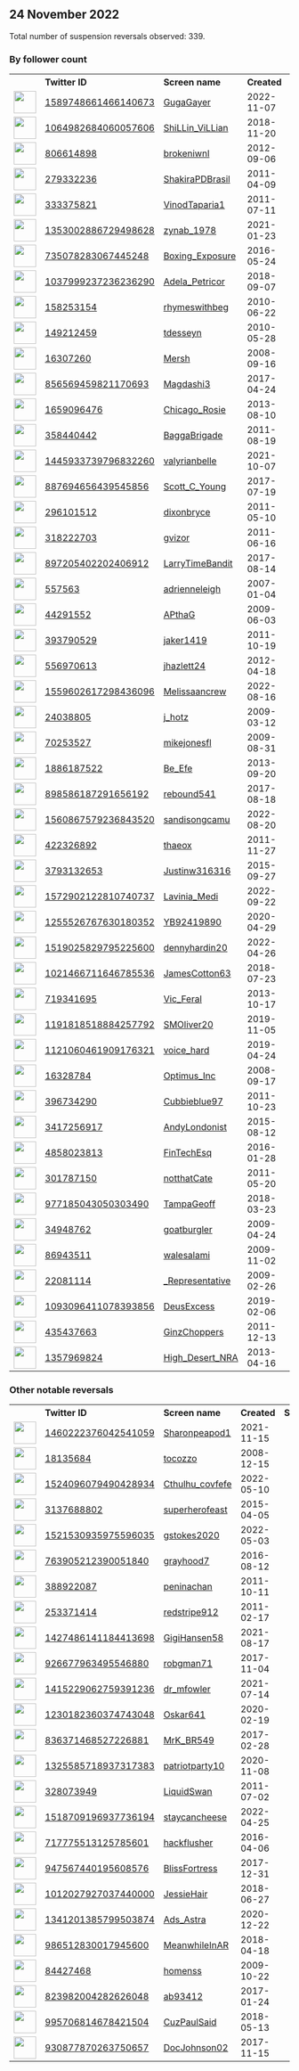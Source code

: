
## 24 November 2022
Total number of suspension reversals observed: 339.

### By follower count
<table><tr><th></th><th align="left">Twitter ID</th><th align="left">Screen name</th>
<th align="left">Created</th><th align="left">Status</th><th align="left">Suspended</th><th align="left">Followers</th>
<tr><td><a href="https://pbs.twimg.com/profile_images/1590923838526717952/2v3WWk5X_normal.jpg"><img src="https://pbs.twimg.com/profile_images/1590923838526717952/2v3WWk5X_normal.jpg" width="40px" height="40px" align="center"/></a></td><td><a href="https://twitter.com/intent/user?user_id=1589748661466140673">1589748661466140673</a></td><td><a href="https://twitter.com/GugaGayer">GugaGayer</a></td><td>2022-11-07</td><td align="center"></td><td>2022-11-23</td><td>247878</td></tr>
<tr><td><a href="https://pbs.twimg.com/profile_images/1640392358314360841/_WR-Oh2B_normal.jpg"><img src="https://pbs.twimg.com/profile_images/1640392358314360841/_WR-Oh2B_normal.jpg" width="40px" height="40px" align="center"/></a></td><td><a href="https://twitter.com/intent/user?user_id=1064982684060057606">1064982684060057606</a></td><td><a href="https://twitter.com/ShiLLin_ViLLian">ShiLLin_ViLLian</a></td><td>2018-11-20</td><td align="center"></td><td>2022-11-18</td><td>115281</td></tr>
<tr><td><a href="https://pbs.twimg.com/profile_images/1666068297073164289/PHaxXftz_normal.jpg"><img src="https://pbs.twimg.com/profile_images/1666068297073164289/PHaxXftz_normal.jpg" width="40px" height="40px" align="center"/></a></td><td><a href="https://twitter.com/intent/user?user_id=806614898">806614898</a></td><td><a href="https://twitter.com/brokeniwnl">brokeniwnl</a></td><td>2012-09-06</td><td align="center"></td><td>2022-11-15</td><td>74856</td></tr>
<tr><td><a href="https://pbs.twimg.com/profile_images/1595792380074000386/lTA13jMw_normal.jpg"><img src="https://pbs.twimg.com/profile_images/1595792380074000386/lTA13jMw_normal.jpg" width="40px" height="40px" align="center"/></a></td><td><a href="https://twitter.com/intent/user?user_id=279332236">279332236</a></td><td><a href="https://twitter.com/ShakiraPDBrasil">ShakiraPDBrasil</a></td><td>2011-04-09</td><td align="center"></td><td></td><td>58136</td></tr>
<tr><td><a href="https://pbs.twimg.com/profile_images/1474969026195427329/x9G2DuUi_normal.jpg"><img src="https://pbs.twimg.com/profile_images/1474969026195427329/x9G2DuUi_normal.jpg" width="40px" height="40px" align="center"/></a></td><td><a href="https://twitter.com/intent/user?user_id=333375821">333375821</a></td><td><a href="https://twitter.com/VinodTaparia1">VinodTaparia1</a></td><td>2011-07-11</td><td align="center"></td><td>2022-06-12</td><td>38543</td></tr>
<tr><td><a href="https://pbs.twimg.com/profile_images/1600843560252837890/6f5-Gi78_normal.jpg"><img src="https://pbs.twimg.com/profile_images/1600843560252837890/6f5-Gi78_normal.jpg" width="40px" height="40px" align="center"/></a></td><td><a href="https://twitter.com/intent/user?user_id=1353002886729498628">1353002886729498628</a></td><td><a href="https://twitter.com/zynab_1978">zynab_1978</a></td><td>2021-01-23</td><td align="center"></td><td>2022-11-20</td><td>24192</td></tr>
<tr><td><a href="https://pbs.twimg.com/profile_images/1287007324696203265/6RckoCzn_normal.jpg"><img src="https://pbs.twimg.com/profile_images/1287007324696203265/6RckoCzn_normal.jpg" width="40px" height="40px" align="center"/></a></td><td><a href="https://twitter.com/intent/user?user_id=735078283067445248">735078283067445248</a></td><td><a href="https://twitter.com/Boxing_Exposure">Boxing_Exposure</a></td><td>2016-05-24</td><td align="center"></td><td></td><td>20066</td></tr>
<tr><td><a href="https://pbs.twimg.com/profile_images/1138453436851208196/N7WSrx0z_normal.png"><img src="https://pbs.twimg.com/profile_images/1138453436851208196/N7WSrx0z_normal.png" width="40px" height="40px" align="center"/></a></td><td><a href="https://twitter.com/intent/user?user_id=1037999237236236290">1037999237236236290</a></td><td><a href="https://twitter.com/Adela_Petricor">Adela_Petricor</a></td><td>2018-09-07</td><td align="center"></td><td>2022-11-08</td><td>17451</td></tr>
<tr><td><a href="https://pbs.twimg.com/profile_images/1178486895246024704/vELkCqbw_normal.jpg"><img src="https://pbs.twimg.com/profile_images/1178486895246024704/vELkCqbw_normal.jpg" width="40px" height="40px" align="center"/></a></td><td><a href="https://twitter.com/intent/user?user_id=158253154">158253154</a></td><td><a href="https://twitter.com/rhymeswithbeg">rhymeswithbeg</a></td><td>2010-06-22</td><td align="center"></td><td></td><td>14651</td></tr>
<tr><td><a href="https://pbs.twimg.com/profile_images/1621250145844187138/yDB-QhY__normal.jpg"><img src="https://pbs.twimg.com/profile_images/1621250145844187138/yDB-QhY__normal.jpg" width="40px" height="40px" align="center"/></a></td><td><a href="https://twitter.com/intent/user?user_id=149212459">149212459</a></td><td><a href="https://twitter.com/tdesseyn">tdesseyn</a></td><td>2010-05-28</td><td align="center"></td><td>2022-11-23</td><td>12092</td></tr>
<tr><td><a href="https://pbs.twimg.com/profile_images/1645345873872797696/qnGGSbOR_normal.jpg"><img src="https://pbs.twimg.com/profile_images/1645345873872797696/qnGGSbOR_normal.jpg" width="40px" height="40px" align="center"/></a></td><td><a href="https://twitter.com/intent/user?user_id=16307260">16307260</a></td><td><a href="https://twitter.com/Mersh">Mersh</a></td><td>2008-09-16</td><td align="center"></td><td></td><td>12054</td></tr>
<tr><td><a href="https://pbs.twimg.com/profile_images/1509512066826133506/7lue6y3P_normal.jpg"><img src="https://pbs.twimg.com/profile_images/1509512066826133506/7lue6y3P_normal.jpg" width="40px" height="40px" align="center"/></a></td><td><a href="https://twitter.com/intent/user?user_id=856569459821170693">856569459821170693</a></td><td><a href="https://twitter.com/Magdashi3">Magdashi3</a></td><td>2017-04-24</td><td align="center"></td><td>2022-10-26</td><td>11589</td></tr>
<tr><td><a href="https://pbs.twimg.com/profile_images/1401528849100333059/qAs6z9nu_normal.png"><img src="https://pbs.twimg.com/profile_images/1401528849100333059/qAs6z9nu_normal.png" width="40px" height="40px" align="center"/></a></td><td><a href="https://twitter.com/intent/user?user_id=1659096476">1659096476</a></td><td><a href="https://twitter.com/Chicago_Rosie">Chicago_Rosie</a></td><td>2013-08-10</td><td align="center"></td><td>2022-10-26</td><td>8129</td></tr>
<tr><td><a href="https://pbs.twimg.com/profile_images/1133477259006947328/pYIssu2Y_normal.jpg"><img src="https://pbs.twimg.com/profile_images/1133477259006947328/pYIssu2Y_normal.jpg" width="40px" height="40px" align="center"/></a></td><td><a href="https://twitter.com/intent/user?user_id=358440442">358440442</a></td><td><a href="https://twitter.com/BaggaBrigade">BaggaBrigade</a></td><td>2011-08-19</td><td align="center"></td><td></td><td>6351</td></tr>
<tr><td><a href="https://pbs.twimg.com/profile_images/1599868756813127682/3CMMZAsA_normal.jpg"><img src="https://pbs.twimg.com/profile_images/1599868756813127682/3CMMZAsA_normal.jpg" width="40px" height="40px" align="center"/></a></td><td><a href="https://twitter.com/intent/user?user_id=1445933739796832260">1445933739796832260</a></td><td><a href="https://twitter.com/valyrianbelle">valyrianbelle</a></td><td>2021-10-07</td><td align="center">🔒👋</td><td>2022-11-11</td><td>5329</td></tr>
<tr><td><a href="https://pbs.twimg.com/profile_images/1651991531228737542/vFOekbb2_normal.jpg"><img src="https://pbs.twimg.com/profile_images/1651991531228737542/vFOekbb2_normal.jpg" width="40px" height="40px" align="center"/></a></td><td><a href="https://twitter.com/intent/user?user_id=887694656439545856">887694656439545856</a></td><td><a href="https://twitter.com/Scott_C_Young">Scott_C_Young</a></td><td>2017-07-19</td><td align="center"></td><td>2022-10-29</td><td>5299</td></tr>
<tr><td><a href="https://pbs.twimg.com/profile_images/1112199859073961985/fx0fEzue_normal.jpg"><img src="https://pbs.twimg.com/profile_images/1112199859073961985/fx0fEzue_normal.jpg" width="40px" height="40px" align="center"/></a></td><td><a href="https://twitter.com/intent/user?user_id=296101512">296101512</a></td><td><a href="https://twitter.com/dixonbryce">dixonbryce</a></td><td>2011-05-10</td><td align="center"></td><td></td><td>4451</td></tr>
<tr><td><a href="https://pbs.twimg.com/profile_images/1660262438585942017/uXg0jfMR_normal.jpg"><img src="https://pbs.twimg.com/profile_images/1660262438585942017/uXg0jfMR_normal.jpg" width="40px" height="40px" align="center"/></a></td><td><a href="https://twitter.com/intent/user?user_id=318222703">318222703</a></td><td><a href="https://twitter.com/gvizor">gvizor</a></td><td>2011-06-16</td><td align="center"></td><td>2022-11-08</td><td>4160</td></tr>
<tr><td><a href="https://pbs.twimg.com/profile_images/957384478204334082/B3yCdRsl_normal.jpg"><img src="https://pbs.twimg.com/profile_images/957384478204334082/B3yCdRsl_normal.jpg" width="40px" height="40px" align="center"/></a></td><td><a href="https://twitter.com/intent/user?user_id=897205402202406912">897205402202406912</a></td><td><a href="https://twitter.com/LarryTimeBandit">LarryTimeBandit</a></td><td>2017-08-14</td><td align="center"></td><td></td><td>3926</td></tr>
<tr><td><a href="https://pbs.twimg.com/profile_images/565742287301263360/_A5L5vOS_normal.jpeg"><img src="https://pbs.twimg.com/profile_images/565742287301263360/_A5L5vOS_normal.jpeg" width="40px" height="40px" align="center"/></a></td><td><a href="https://twitter.com/intent/user?user_id=557563">557563</a></td><td><a href="https://twitter.com/adrienneleigh">adrienneleigh</a></td><td>2007-01-04</td><td align="center"></td><td></td><td>3159</td></tr>
<tr><td><a href="https://pbs.twimg.com/profile_images/1656169373860769792/-oT2W6Fa_normal.jpg"><img src="https://pbs.twimg.com/profile_images/1656169373860769792/-oT2W6Fa_normal.jpg" width="40px" height="40px" align="center"/></a></td><td><a href="https://twitter.com/intent/user?user_id=44291552">44291552</a></td><td><a href="https://twitter.com/APthaG">APthaG</a></td><td>2009-06-03</td><td align="center"></td><td></td><td>2892</td></tr>
<tr><td><a href="https://pbs.twimg.com/profile_images/743871238720761856/U2qxGydn_normal.jpg"><img src="https://pbs.twimg.com/profile_images/743871238720761856/U2qxGydn_normal.jpg" width="40px" height="40px" align="center"/></a></td><td><a href="https://twitter.com/intent/user?user_id=393790529">393790529</a></td><td><a href="https://twitter.com/jaker1419">jaker1419</a></td><td>2011-10-19</td><td align="center"></td><td></td><td>2673</td></tr>
<tr><td><a href="https://pbs.twimg.com/profile_images/1141319439289331712/FFl6ceWn_normal.jpg"><img src="https://pbs.twimg.com/profile_images/1141319439289331712/FFl6ceWn_normal.jpg" width="40px" height="40px" align="center"/></a></td><td><a href="https://twitter.com/intent/user?user_id=556970613">556970613</a></td><td><a href="https://twitter.com/jhazlett24">jhazlett24</a></td><td>2012-04-18</td><td align="center"></td><td></td><td>2656</td></tr>
<tr><td><a href="https://pbs.twimg.com/profile_images/1559603067359842305/bV8D_4Eu_normal.jpg"><img src="https://pbs.twimg.com/profile_images/1559603067359842305/bV8D_4Eu_normal.jpg" width="40px" height="40px" align="center"/></a></td><td><a href="https://twitter.com/intent/user?user_id=1559602617298436096">1559602617298436096</a></td><td><a href="https://twitter.com/Melissaancrew">Melissaancrew</a></td><td>2022-08-16</td><td align="center"></td><td>2022-10-20</td><td>2616</td></tr>
<tr><td><a href="https://pbs.twimg.com/profile_images/866893957732724736/wPYUEDqY_normal.jpg"><img src="https://pbs.twimg.com/profile_images/866893957732724736/wPYUEDqY_normal.jpg" width="40px" height="40px" align="center"/></a></td><td><a href="https://twitter.com/intent/user?user_id=24038805">24038805</a></td><td><a href="https://twitter.com/j_hotz">j_hotz</a></td><td>2009-03-12</td><td align="center">🔒</td><td></td><td>2505</td></tr>
<tr><td><a href="https://pbs.twimg.com/profile_images/1621733559168909312/AZZ09hLF_normal.jpg"><img src="https://pbs.twimg.com/profile_images/1621733559168909312/AZZ09hLF_normal.jpg" width="40px" height="40px" align="center"/></a></td><td><a href="https://twitter.com/intent/user?user_id=70253527">70253527</a></td><td><a href="https://twitter.com/mikejonesfl">mikejonesfl</a></td><td>2009-08-31</td><td align="center"></td><td></td><td>2467</td></tr>
<tr><td><a href="https://pbs.twimg.com/profile_images/378800000537339880/29881d70630d0a98b06e6071f026ea05_normal.jpeg"><img src="https://pbs.twimg.com/profile_images/378800000537339880/29881d70630d0a98b06e6071f026ea05_normal.jpeg" width="40px" height="40px" align="center"/></a></td><td><a href="https://twitter.com/intent/user?user_id=1886187522">1886187522</a></td><td><a href="https://twitter.com/Be_Efe">Be_Efe</a></td><td>2013-09-20</td><td align="center"></td><td>2022-10-29</td><td>2453</td></tr>
<tr><td><a href="https://abs.twimg.com/sticky/default_profile_images/default_profile_normal.png"><img src="https://abs.twimg.com/sticky/default_profile_images/default_profile_normal.png" width="40px" height="40px" align="center"/></a></td><td><a href="https://twitter.com/intent/user?user_id=898586187291656192">898586187291656192</a></td><td><a href="https://twitter.com/rebound541">rebound541</a></td><td>2017-08-18</td><td align="center"></td><td>2022-07-03</td><td>2418</td></tr>
<tr><td><a href="https://pbs.twimg.com/profile_images/1657289238205931521/X4zqarHw_normal.jpg"><img src="https://pbs.twimg.com/profile_images/1657289238205931521/X4zqarHw_normal.jpg" width="40px" height="40px" align="center"/></a></td><td><a href="https://twitter.com/intent/user?user_id=1560867579236843520">1560867579236843520</a></td><td><a href="https://twitter.com/sandisongcamu">sandisongcamu</a></td><td>2022-08-20</td><td align="center"></td><td>2022-11-16</td><td>2372</td></tr>
<tr><td><a href="https://pbs.twimg.com/profile_images/1666187773353549825/fH_QuRyU_normal.png"><img src="https://pbs.twimg.com/profile_images/1666187773353549825/fH_QuRyU_normal.png" width="40px" height="40px" align="center"/></a></td><td><a href="https://twitter.com/intent/user?user_id=422326892">422326892</a></td><td><a href="https://twitter.com/thaeox">thaeox</a></td><td>2011-11-27</td><td align="center"></td><td></td><td>2238</td></tr>
<tr><td><a href="https://pbs.twimg.com/profile_images/1216912625889632257/eCujw8od_normal.jpg"><img src="https://pbs.twimg.com/profile_images/1216912625889632257/eCujw8od_normal.jpg" width="40px" height="40px" align="center"/></a></td><td><a href="https://twitter.com/intent/user?user_id=3793132653">3793132653</a></td><td><a href="https://twitter.com/Justinw316316">Justinw316316</a></td><td>2015-09-27</td><td align="center"></td><td></td><td>2133</td></tr>
<tr><td><a href="https://pbs.twimg.com/profile_images/1572910294048833540/U_PKn7Ne_normal.jpg"><img src="https://pbs.twimg.com/profile_images/1572910294048833540/U_PKn7Ne_normal.jpg" width="40px" height="40px" align="center"/></a></td><td><a href="https://twitter.com/intent/user?user_id=1572902122810740737">1572902122810740737</a></td><td><a href="https://twitter.com/Lavinia_Medi">Lavinia_Medi</a></td><td>2022-09-22</td><td align="center"></td><td>2022-11-19</td><td>2085</td></tr>
<tr><td><a href="https://pbs.twimg.com/profile_images/1257160494600904706/4LNAND57_normal.jpg"><img src="https://pbs.twimg.com/profile_images/1257160494600904706/4LNAND57_normal.jpg" width="40px" height="40px" align="center"/></a></td><td><a href="https://twitter.com/intent/user?user_id=1255526767630180352">1255526767630180352</a></td><td><a href="https://twitter.com/YB92419890">YB92419890</a></td><td>2020-04-29</td><td align="center">🚫</td><td>2022-10-29</td><td>2002</td></tr>
<tr><td><a href="https://pbs.twimg.com/profile_images/1596359372241772544/H7PLS7KJ_normal.jpg"><img src="https://pbs.twimg.com/profile_images/1596359372241772544/H7PLS7KJ_normal.jpg" width="40px" height="40px" align="center"/></a></td><td><a href="https://twitter.com/intent/user?user_id=1519025829795225600">1519025829795225600</a></td><td><a href="https://twitter.com/dennyhardin20">dennyhardin20</a></td><td>2022-04-26</td><td align="center"></td><td>2022-10-20</td><td>1950</td></tr>
<tr><td><a href="https://pbs.twimg.com/profile_images/1352428593616461824/BUYPqwKw_normal.jpg"><img src="https://pbs.twimg.com/profile_images/1352428593616461824/BUYPqwKw_normal.jpg" width="40px" height="40px" align="center"/></a></td><td><a href="https://twitter.com/intent/user?user_id=1021466711646785536">1021466711646785536</a></td><td><a href="https://twitter.com/JamesCotton63">JamesCotton63</a></td><td>2018-07-23</td><td align="center"></td><td>2022-10-29</td><td>1904</td></tr>
<tr><td><a href="https://pbs.twimg.com/profile_images/1356262060007550977/a3px4l9k_normal.jpg"><img src="https://pbs.twimg.com/profile_images/1356262060007550977/a3px4l9k_normal.jpg" width="40px" height="40px" align="center"/></a></td><td><a href="https://twitter.com/intent/user?user_id=719341695">719341695</a></td><td><a href="https://twitter.com/Vic_Feral">Vic_Feral</a></td><td>2013-10-17</td><td align="center"></td><td></td><td>1877</td></tr>
<tr><td><a href="https://pbs.twimg.com/profile_images/1255595222718910465/QNadr_Yv_normal.jpg"><img src="https://pbs.twimg.com/profile_images/1255595222718910465/QNadr_Yv_normal.jpg" width="40px" height="40px" align="center"/></a></td><td><a href="https://twitter.com/intent/user?user_id=1191818518884257792">1191818518884257792</a></td><td><a href="https://twitter.com/SMOliver20">SMOliver20</a></td><td>2019-11-05</td><td align="center"></td><td>2022-10-29</td><td>1842</td></tr>
<tr><td><a href="https://pbs.twimg.com/profile_images/1651655338448281600/Nb-QzgTF_normal.jpg"><img src="https://pbs.twimg.com/profile_images/1651655338448281600/Nb-QzgTF_normal.jpg" width="40px" height="40px" align="center"/></a></td><td><a href="https://twitter.com/intent/user?user_id=1121060461909176321">1121060461909176321</a></td><td><a href="https://twitter.com/voice_hard">voice_hard</a></td><td>2019-04-24</td><td align="center"></td><td>2022-10-29</td><td>1805</td></tr>
<tr><td><a href="https://pbs.twimg.com/profile_images/1598141060370374658/Uu2tmBwZ_normal.jpg"><img src="https://pbs.twimg.com/profile_images/1598141060370374658/Uu2tmBwZ_normal.jpg" width="40px" height="40px" align="center"/></a></td><td><a href="https://twitter.com/intent/user?user_id=16328784">16328784</a></td><td><a href="https://twitter.com/Optimus_Inc">Optimus_Inc</a></td><td>2008-09-17</td><td align="center"></td><td></td><td>1683</td></tr>
<tr><td><a href="https://pbs.twimg.com/profile_images/1171188675578945536/H9hWInNc_normal.jpg"><img src="https://pbs.twimg.com/profile_images/1171188675578945536/H9hWInNc_normal.jpg" width="40px" height="40px" align="center"/></a></td><td><a href="https://twitter.com/intent/user?user_id=396734290">396734290</a></td><td><a href="https://twitter.com/Cubbieblue97">Cubbieblue97</a></td><td>2011-10-23</td><td align="center"></td><td></td><td>1585</td></tr>
<tr><td><a href="https://pbs.twimg.com/profile_images/1237710121041567747/cR_FkYTM_normal.jpg"><img src="https://pbs.twimg.com/profile_images/1237710121041567747/cR_FkYTM_normal.jpg" width="40px" height="40px" align="center"/></a></td><td><a href="https://twitter.com/intent/user?user_id=3417256917">3417256917</a></td><td><a href="https://twitter.com/AndyLondonist">AndyLondonist</a></td><td>2015-08-12</td><td align="center"></td><td></td><td>1550</td></tr>
<tr><td><a href="https://pbs.twimg.com/profile_images/1613155398973890560/6C5jp-Ge_normal.jpg"><img src="https://pbs.twimg.com/profile_images/1613155398973890560/6C5jp-Ge_normal.jpg" width="40px" height="40px" align="center"/></a></td><td><a href="https://twitter.com/intent/user?user_id=4858023813">4858023813</a></td><td><a href="https://twitter.com/FinTechEsq">FinTechEsq</a></td><td>2016-01-28</td><td align="center"></td><td></td><td>1478</td></tr>
<tr><td><a href="https://pbs.twimg.com/profile_images/1251318206465073153/scJp-Hql_normal.jpg"><img src="https://pbs.twimg.com/profile_images/1251318206465073153/scJp-Hql_normal.jpg" width="40px" height="40px" align="center"/></a></td><td><a href="https://twitter.com/intent/user?user_id=301787150">301787150</a></td><td><a href="https://twitter.com/notthatCate">notthatCate</a></td><td>2011-05-20</td><td align="center"></td><td></td><td>1393</td></tr>
<tr><td><a href="https://pbs.twimg.com/profile_images/977233565770551296/yoWtxnHR_normal.jpg"><img src="https://pbs.twimg.com/profile_images/977233565770551296/yoWtxnHR_normal.jpg" width="40px" height="40px" align="center"/></a></td><td><a href="https://twitter.com/intent/user?user_id=977185043050303490">977185043050303490</a></td><td><a href="https://twitter.com/TampaGeoff">TampaGeoff</a></td><td>2018-03-23</td><td align="center"></td><td></td><td>1365</td></tr>
<tr><td><a href="https://pbs.twimg.com/profile_images/1646653325662646272/OF6Igwgh_normal.jpg"><img src="https://pbs.twimg.com/profile_images/1646653325662646272/OF6Igwgh_normal.jpg" width="40px" height="40px" align="center"/></a></td><td><a href="https://twitter.com/intent/user?user_id=34948762">34948762</a></td><td><a href="https://twitter.com/goatburgler">goatburgler</a></td><td>2009-04-24</td><td align="center">👋</td><td></td><td>1350</td></tr>
<tr><td><a href="https://pbs.twimg.com/profile_images/1324054234791354370/p6QGK5cg_normal.jpg"><img src="https://pbs.twimg.com/profile_images/1324054234791354370/p6QGK5cg_normal.jpg" width="40px" height="40px" align="center"/></a></td><td><a href="https://twitter.com/intent/user?user_id=86943511">86943511</a></td><td><a href="https://twitter.com/walesalami">walesalami</a></td><td>2009-11-02</td><td align="center"></td><td>2022-07-24</td><td>1343</td></tr>
<tr><td><a href="https://pbs.twimg.com/profile_images/1599538159875813376/RNoAlGAG_normal.jpg"><img src="https://pbs.twimg.com/profile_images/1599538159875813376/RNoAlGAG_normal.jpg" width="40px" height="40px" align="center"/></a></td><td><a href="https://twitter.com/intent/user?user_id=22081114">22081114</a></td><td><a href="https://twitter.com/_Representative">_Representative</a></td><td>2009-02-26</td><td align="center"></td><td></td><td>1291</td></tr>
<tr><td><a href="https://pbs.twimg.com/profile_images/1577303984163139593/GsOkfX1L_normal.jpg"><img src="https://pbs.twimg.com/profile_images/1577303984163139593/GsOkfX1L_normal.jpg" width="40px" height="40px" align="center"/></a></td><td><a href="https://twitter.com/intent/user?user_id=1093096411078393856">1093096411078393856</a></td><td><a href="https://twitter.com/DeusExcess">DeusExcess</a></td><td>2019-02-06</td><td align="center">🚫</td><td>2022-10-26</td><td>1253</td></tr>
<tr><td><a href="https://pbs.twimg.com/profile_images/697294394160865281/73IgQ7HI_normal.jpg"><img src="https://pbs.twimg.com/profile_images/697294394160865281/73IgQ7HI_normal.jpg" width="40px" height="40px" align="center"/></a></td><td><a href="https://twitter.com/intent/user?user_id=435437663">435437663</a></td><td><a href="https://twitter.com/GinzChoppers">GinzChoppers</a></td><td>2011-12-13</td><td align="center"></td><td></td><td>1241</td></tr>
<tr><td><a href="https://pbs.twimg.com/profile_images/699080163565314048/Wj_6Bm0n_normal.jpg"><img src="https://pbs.twimg.com/profile_images/699080163565314048/Wj_6Bm0n_normal.jpg" width="40px" height="40px" align="center"/></a></td><td><a href="https://twitter.com/intent/user?user_id=1357969824">1357969824</a></td><td><a href="https://twitter.com/High_Desert_NRA">High_Desert_NRA</a></td><td>2013-04-16</td><td align="center">🚫</td><td></td><td>1233</td></tr>
</table>

### Other notable reversals
<table><tr><th></th><th align="left">Twitter ID</th><th align="left">Screen name</th>
<th align="left">Created</th><th align="left">Status</th><th align="left">Suspended</th><th align="left">Followers</th>
<tr><td><a href="https://abs.twimg.com/sticky/default_profile_images/default_profile_normal.png"><img src="https://abs.twimg.com/sticky/default_profile_images/default_profile_normal.png" width="40px" height="40px" align="center"/></a></td><td><a href="https://twitter.com/intent/user?user_id=1460222376042541059">1460222376042541059</a></td><td><a href="https://twitter.com/Sharonpeapod1">Sharonpeapod1</a></td><td>2021-11-15</td><td align="center"></td><td>2022-10-20</td><td>866</td></tr>
<tr><td><a href="https://pbs.twimg.com/profile_images/1205480463126671360/AaneRlCQ_normal.jpg"><img src="https://pbs.twimg.com/profile_images/1205480463126671360/AaneRlCQ_normal.jpg" width="40px" height="40px" align="center"/></a></td><td><a href="https://twitter.com/intent/user?user_id=18135684">18135684</a></td><td><a href="https://twitter.com/tocozzo">tocozzo</a></td><td>2008-12-15</td><td align="center"></td><td>2022-10-28</td><td>88</td></tr>
<tr><td><a href="https://pbs.twimg.com/profile_images/1524109880839311366/8C30CINL_normal.jpg"><img src="https://pbs.twimg.com/profile_images/1524109880839311366/8C30CINL_normal.jpg" width="40px" height="40px" align="center"/></a></td><td><a href="https://twitter.com/intent/user?user_id=1524096079490428934">1524096079490428934</a></td><td><a href="https://twitter.com/Cthulhu_covfefe">Cthulhu_covfefe</a></td><td>2022-05-10</td><td align="center"></td><td>2022-09-16</td><td>645</td></tr>
<tr><td><a href="https://pbs.twimg.com/profile_images/584759902461161472/X6jm-fFn_normal.jpg"><img src="https://pbs.twimg.com/profile_images/584759902461161472/X6jm-fFn_normal.jpg" width="40px" height="40px" align="center"/></a></td><td><a href="https://twitter.com/intent/user?user_id=3137688802">3137688802</a></td><td><a href="https://twitter.com/superherofeast">superherofeast</a></td><td>2015-04-05</td><td align="center"></td><td>2022-11-07</td><td>10</td></tr>
<tr><td><a href="https://pbs.twimg.com/profile_images/1521531238359699459/bUN6h52W_normal.jpg"><img src="https://pbs.twimg.com/profile_images/1521531238359699459/bUN6h52W_normal.jpg" width="40px" height="40px" align="center"/></a></td><td><a href="https://twitter.com/intent/user?user_id=1521530935975596035">1521530935975596035</a></td><td><a href="https://twitter.com/gstokes2020">gstokes2020</a></td><td>2022-05-03</td><td align="center"></td><td>2022-07-23</td><td>1050</td></tr>
<tr><td><a href="https://pbs.twimg.com/profile_images/830976768123224065/Kja86RWq_normal.jpg"><img src="https://pbs.twimg.com/profile_images/830976768123224065/Kja86RWq_normal.jpg" width="40px" height="40px" align="center"/></a></td><td><a href="https://twitter.com/intent/user?user_id=763905212390051840">763905212390051840</a></td><td><a href="https://twitter.com/grayhood7">grayhood7</a></td><td>2016-08-12</td><td align="center"></td><td>2022-03-06</td><td>263</td></tr>
<tr><td><a href="https://pbs.twimg.com/profile_images/630269078456827904/-gHl5XEQ_normal.png"><img src="https://pbs.twimg.com/profile_images/630269078456827904/-gHl5XEQ_normal.png" width="40px" height="40px" align="center"/></a></td><td><a href="https://twitter.com/intent/user?user_id=388922087">388922087</a></td><td><a href="https://twitter.com/peninachan">peninachan</a></td><td>2011-10-11</td><td align="center"></td><td></td><td>1040</td></tr>
<tr><td><a href="https://pbs.twimg.com/profile_images/776543707189227520/dePKpQJL_normal.jpg"><img src="https://pbs.twimg.com/profile_images/776543707189227520/dePKpQJL_normal.jpg" width="40px" height="40px" align="center"/></a></td><td><a href="https://twitter.com/intent/user?user_id=253371414">253371414</a></td><td><a href="https://twitter.com/redstripe912">redstripe912</a></td><td>2011-02-17</td><td align="center"></td><td></td><td>306</td></tr>
<tr><td><a href="https://pbs.twimg.com/profile_images/1430283297502937094/HrW2edso_normal.jpg"><img src="https://pbs.twimg.com/profile_images/1430283297502937094/HrW2edso_normal.jpg" width="40px" height="40px" align="center"/></a></td><td><a href="https://twitter.com/intent/user?user_id=1427486141184413698">1427486141184413698</a></td><td><a href="https://twitter.com/GigiHansen58">GigiHansen58</a></td><td>2021-08-17</td><td align="center"></td><td>2022-10-29</td><td>310</td></tr>
<tr><td><a href="https://pbs.twimg.com/profile_images/1500348092134006787/IJp9JrUq_normal.jpg"><img src="https://pbs.twimg.com/profile_images/1500348092134006787/IJp9JrUq_normal.jpg" width="40px" height="40px" align="center"/></a></td><td><a href="https://twitter.com/intent/user?user_id=926677963495546880">926677963495546880</a></td><td><a href="https://twitter.com/robgman71">robgman71</a></td><td>2017-11-04</td><td align="center"></td><td>2022-10-29</td><td>182</td></tr>
<tr><td><a href="https://pbs.twimg.com/profile_images/1603941659842154498/4wbHRQ1h_normal.jpg"><img src="https://pbs.twimg.com/profile_images/1603941659842154498/4wbHRQ1h_normal.jpg" width="40px" height="40px" align="center"/></a></td><td><a href="https://twitter.com/intent/user?user_id=1415229062759391236">1415229062759391236</a></td><td><a href="https://twitter.com/dr_mfowler">dr_mfowler</a></td><td>2021-07-14</td><td align="center">🚫</td><td>2022-10-31</td><td>14</td></tr>
<tr><td><a href="https://pbs.twimg.com/profile_images/1531270318534320128/Ov--by7R_normal.jpg"><img src="https://pbs.twimg.com/profile_images/1531270318534320128/Ov--by7R_normal.jpg" width="40px" height="40px" align="center"/></a></td><td><a href="https://twitter.com/intent/user?user_id=1230182360374743048">1230182360374743048</a></td><td><a href="https://twitter.com/Oskar641">Oskar641</a></td><td>2020-02-19</td><td align="center"></td><td>2022-10-29</td><td>237</td></tr>
<tr><td><a href="https://pbs.twimg.com/profile_images/982354253221113856/NhkSzbPQ_normal.jpg"><img src="https://pbs.twimg.com/profile_images/982354253221113856/NhkSzbPQ_normal.jpg" width="40px" height="40px" align="center"/></a></td><td><a href="https://twitter.com/intent/user?user_id=836371468527226881">836371468527226881</a></td><td><a href="https://twitter.com/MrK_BR549">MrK_BR549</a></td><td>2017-02-28</td><td align="center"></td><td>2022-10-29</td><td>892</td></tr>
<tr><td><a href="https://pbs.twimg.com/profile_images/1348265112528957441/8ooL3tst_normal.jpg"><img src="https://pbs.twimg.com/profile_images/1348265112528957441/8ooL3tst_normal.jpg" width="40px" height="40px" align="center"/></a></td><td><a href="https://twitter.com/intent/user?user_id=1325585718937317383">1325585718937317383</a></td><td><a href="https://twitter.com/patriotparty10">patriotparty10</a></td><td>2020-11-08</td><td align="center"></td><td>2022-10-29</td><td>360</td></tr>
<tr><td><a href="https://pbs.twimg.com/profile_images/1595995737443414016/MShZG4J8_normal.jpg"><img src="https://pbs.twimg.com/profile_images/1595995737443414016/MShZG4J8_normal.jpg" width="40px" height="40px" align="center"/></a></td><td><a href="https://twitter.com/intent/user?user_id=328073949">328073949</a></td><td><a href="https://twitter.com/LiquidSwan">LiquidSwan</a></td><td>2011-07-02</td><td align="center"></td><td></td><td>493</td></tr>
<tr><td><a href="https://pbs.twimg.com/profile_images/1597367061373657088/XvVduRf7_normal.jpg"><img src="https://pbs.twimg.com/profile_images/1597367061373657088/XvVduRf7_normal.jpg" width="40px" height="40px" align="center"/></a></td><td><a href="https://twitter.com/intent/user?user_id=1518709196937736194">1518709196937736194</a></td><td><a href="https://twitter.com/staycancheese">staycancheese</a></td><td>2022-04-25</td><td align="center">🚫</td><td>2022-10-27</td><td>568</td></tr>
<tr><td><a href="https://pbs.twimg.com/profile_images/1347786326255480833/qNve7zxi_normal.jpg"><img src="https://pbs.twimg.com/profile_images/1347786326255480833/qNve7zxi_normal.jpg" width="40px" height="40px" align="center"/></a></td><td><a href="https://twitter.com/intent/user?user_id=717775513125785601">717775513125785601</a></td><td><a href="https://twitter.com/hackflusher">hackflusher</a></td><td>2016-04-06</td><td align="center"></td><td></td><td>1203</td></tr>
<tr><td><a href="https://pbs.twimg.com/profile_images/1337711089971154949/WQZZlt12_normal.jpg"><img src="https://pbs.twimg.com/profile_images/1337711089971154949/WQZZlt12_normal.jpg" width="40px" height="40px" align="center"/></a></td><td><a href="https://twitter.com/intent/user?user_id=947567440195608576">947567440195608576</a></td><td><a href="https://twitter.com/BlissFortress">BlissFortress</a></td><td>2017-12-31</td><td align="center"></td><td></td><td>735</td></tr>
<tr><td><a href="https://pbs.twimg.com/profile_images/1618123746216214528/ojStn9Ia_normal.jpg"><img src="https://pbs.twimg.com/profile_images/1618123746216214528/ojStn9Ia_normal.jpg" width="40px" height="40px" align="center"/></a></td><td><a href="https://twitter.com/intent/user?user_id=1012027927037440000">1012027927037440000</a></td><td><a href="https://twitter.com/JessieHair">JessieHair</a></td><td>2018-06-27</td><td align="center"></td><td></td><td>831</td></tr>
<tr><td><a href="https://pbs.twimg.com/profile_images/1567166726046990338/5U51GIk0_normal.jpg"><img src="https://pbs.twimg.com/profile_images/1567166726046990338/5U51GIk0_normal.jpg" width="40px" height="40px" align="center"/></a></td><td><a href="https://twitter.com/intent/user?user_id=1341201385799503874">1341201385799503874</a></td><td><a href="https://twitter.com/Ads_Astra">Ads_Astra</a></td><td>2020-12-22</td><td align="center"></td><td>2022-11-08</td><td>154</td></tr>
<tr><td><a href="https://pbs.twimg.com/profile_images/1243408824905523200/tJaStu_K_normal.jpg"><img src="https://pbs.twimg.com/profile_images/1243408824905523200/tJaStu_K_normal.jpg" width="40px" height="40px" align="center"/></a></td><td><a href="https://twitter.com/intent/user?user_id=986512830017945600">986512830017945600</a></td><td><a href="https://twitter.com/MeanwhileInAR">MeanwhileInAR</a></td><td>2018-04-18</td><td align="center"></td><td></td><td>81</td></tr>
<tr><td><a href="https://pbs.twimg.com/profile_images/1551999958299049984/d80QCD5s_normal.jpg"><img src="https://pbs.twimg.com/profile_images/1551999958299049984/d80QCD5s_normal.jpg" width="40px" height="40px" align="center"/></a></td><td><a href="https://twitter.com/intent/user?user_id=84427468">84427468</a></td><td><a href="https://twitter.com/homenss">homenss</a></td><td>2009-10-22</td><td align="center">🚫</td><td>2022-11-07</td><td>12</td></tr>
<tr><td><a href="https://pbs.twimg.com/profile_images/1605337814631317504/MNxQMlBX_normal.jpg"><img src="https://pbs.twimg.com/profile_images/1605337814631317504/MNxQMlBX_normal.jpg" width="40px" height="40px" align="center"/></a></td><td><a href="https://twitter.com/intent/user?user_id=823982004282626048">823982004282626048</a></td><td><a href="https://twitter.com/ab93412">ab93412</a></td><td>2017-01-24</td><td align="center"></td><td></td><td>576</td></tr>
<tr><td><a href="https://pbs.twimg.com/profile_images/1620043579111477248/ByhEgEJL_normal.jpg"><img src="https://pbs.twimg.com/profile_images/1620043579111477248/ByhEgEJL_normal.jpg" width="40px" height="40px" align="center"/></a></td><td><a href="https://twitter.com/intent/user?user_id=995706814678421504">995706814678421504</a></td><td><a href="https://twitter.com/CuzPaulSaid">CuzPaulSaid</a></td><td>2018-05-13</td><td align="center"></td><td></td><td>238</td></tr>
<tr><td><a href="https://pbs.twimg.com/profile_images/930880544958812160/rkOYXiM7_normal.jpg"><img src="https://pbs.twimg.com/profile_images/930880544958812160/rkOYXiM7_normal.jpg" width="40px" height="40px" align="center"/></a></td><td><a href="https://twitter.com/intent/user?user_id=930877870263750657">930877870263750657</a></td><td><a href="https://twitter.com/DocJohnson02">DocJohnson02</a></td><td>2017-11-15</td><td align="center">🔒</td><td></td><td>60</td></tr>
</table>
